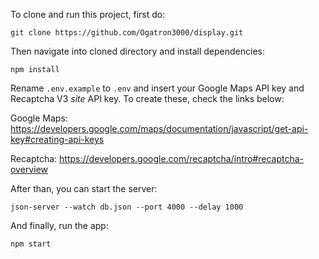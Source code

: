 To clone and run this project, first do:
```
git clone https://github.com/Ogatron3000/display.git
```
Then navigate into cloned directory and install dependencies:
```
npm install
```

Rename `.env.example` to `.env` and insert your Google Maps API key and Recaptcha V3 *site* API key. 
To create these, check the links below:

Google Maps:
https://developers.google.com/maps/documentation/javascript/get-api-key#creating-api-keys

Recaptcha:
https://developers.google.com/recaptcha/intro#recaptcha-overview

After than, you can start the server:
```
json-server --watch db.json --port 4000 --delay 1000
```
And finally, run the app:
```
npm start
```
